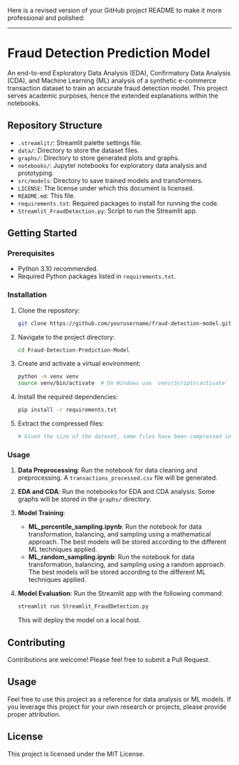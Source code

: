 Here is a revised version of your GitHub project README to make it more professional and polished:

---

# Fraud Detection Prediction Model

An end-to-end Exploratory Data Analysis (EDA), Confirmatory Data Analysis (CDA), and Machine Learning (ML) analysis of a synthetic e-commerce transaction dataset to train an accurate fraud detection model. This project serves academic purposes, hence the extended explanations within the notebooks.

## Repository Structure

- `.streamlit/`: Streamlit palette settings file.
- `data/`: Directory to store the dataset files.
- `graphs/`: Directory to store generated plots and graphs.
- `notebooks/`: Jupyter notebooks for exploratory data analysis and prototyping.
- `src/models`: Directory to save trained models and transformers.
- `LICENSE`: The license under which this document is licensed.
- `README.md`: This file.
- `requirements.txt`: Required packages to install for running the code.
- `Streamlit_FraudDetection.py`: Script to run the Streamlit app.

## Getting Started

### Prerequisites

- Python 3.10 recommended.
- Required Python packages listed in `requirements.txt`.

### Installation

1. Clone the repository:

    ```sh
    git clone https://github.com/yourusername/fraud-detection-model.git
    ```

2. Navigate to the project directory:

    ```sh
    cd Fraud-Detection-Prediction-Model
    ```

3. Create and activate a virtual environment:

    ```sh
    python -m venv venv
    source venv/bin/activate  # On Windows use `venv\Scripts\activate`
    ```

4. Install the required dependencies:

    ```sh
    pip install -r requirements.txt
    ```

5. Extract the compressed files:

    ```sh
    # Given the size of the dataset, some files have been compressed in .rar format. Extract them before running the notebooks.
    ```

### Usage

1. **Data Preprocessing**: Run the notebook for data cleaning and preprocessing. A `transactions_processed.csv` file will be generated.

2. **EDA and CDA**: Run the notebooks for EDA and CDA analysis. Some graphs will be stored in the `graphs/` directory.

3. **Model Training**:
   - **ML_percentile_sampling.ipynb**: Run the notebook for data transformation, balancing, and sampling using a mathematical approach. The best models will be stored according to the different ML techniques applied.
   - **ML_random_sampling.ipynb**: Run the notebook for data transformation, balancing, and sampling using a random approach. The best models will be stored according to the different ML techniques applied.

4. **Model Evaluation**: Run the Streamlit app with the following command:

    ```sh
    streamlit run Streamlit_FraudDetection.py
    ```

    This will deploy the model on a local host.

## Contributing

Contributions are welcome! Please feel free to submit a Pull Request.

## Usage

Feel free to use this project as a reference for data analysis or ML models. If you leverage this project for your own research or projects, please provide proper attribution.

## License

This project is licensed under the MIT License.
